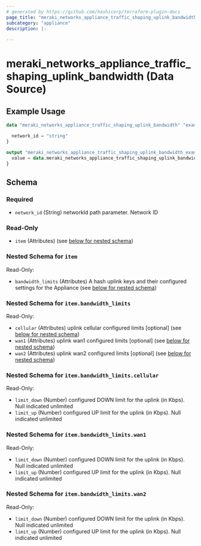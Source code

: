 ```yaml
---
# generated by https://github.com/hashicorp/terraform-plugin-docs
page_title: "meraki_networks_appliance_traffic_shaping_uplink_bandwidth Data Source - terraform-provider-meraki"
subcategory: "appliance"
description: |-
  
---
```


# meraki_networks_appliance_traffic_shaping_uplink_bandwidth (Data Source)



## Example Usage

```terraform
data "meraki_networks_appliance_traffic_shaping_uplink_bandwidth" "example" {

  network_id = "string"
}

output "meraki_networks_appliance_traffic_shaping_uplink_bandwidth_example" {
  value = data.meraki_networks_appliance_traffic_shaping_uplink_bandwidth.example.item
}
```

<!-- schema generated by tfplugindocs -->
## Schema

### Required

- `network_id` (String) networkId path parameter. Network ID

### Read-Only

- `item` (Attributes) (see [below for nested schema](#nestedatt--item))

<a id="nestedatt--item"></a>
### Nested Schema for `item`

Read-Only:

- `bandwidth_limits` (Attributes) A hash uplink keys and their configured settings for the Appliance (see [below for nested schema](#nestedatt--item--bandwidth_limits))

<a id="nestedatt--item--bandwidth_limits"></a>
### Nested Schema for `item.bandwidth_limits`

Read-Only:

- `cellular` (Attributes) uplink cellular configured limits [optional] (see [below for nested schema](#nestedatt--item--bandwidth_limits--cellular))
- `wan1` (Attributes) uplink wan1 configured limits [optional] (see [below for nested schema](#nestedatt--item--bandwidth_limits--wan1))
- `wan2` (Attributes) uplink wan2 configured limits [optional] (see [below for nested schema](#nestedatt--item--bandwidth_limits--wan2))

<a id="nestedatt--item--bandwidth_limits--cellular"></a>
### Nested Schema for `item.bandwidth_limits.cellular`

Read-Only:

- `limit_down` (Number) configured DOWN limit for the uplink (in Kbps).  Null indicated unlimited
- `limit_up` (Number) configured UP limit for the uplink (in Kbps).  Null indicated unlimited


<a id="nestedatt--item--bandwidth_limits--wan1"></a>
### Nested Schema for `item.bandwidth_limits.wan1`

Read-Only:

- `limit_down` (Number) configured DOWN limit for the uplink (in Kbps).  Null indicated unlimited
- `limit_up` (Number) configured UP limit for the uplink (in Kbps).  Null indicated unlimited


<a id="nestedatt--item--bandwidth_limits--wan2"></a>
### Nested Schema for `item.bandwidth_limits.wan2`

Read-Only:

- `limit_down` (Number) configured DOWN limit for the uplink (in Kbps).  Null indicated unlimited
- `limit_up` (Number) configured UP limit for the uplink (in Kbps).  Null indicated unlimited
